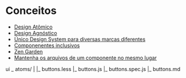 # Conceitos

- [Design Atômico](http://bradfrost.com/blog/post/atomic-web-design/)
- [Design Agnóstico](http://bradfrost.com/blog/post/managing-technology-agnostic-design-systems/)
- [Único Design System para diversas marcas diferentes](http://bradfrost.com/blog/post/creating-themeable-design-systems/)
- [Componenentes inclusivos](https://inclusive-components.design/)
- [Zen Garden](http://www.csszengarden.com/)
- [Mantenha os arquivos de um componente no mesmo lugar](https://medium.com/tableless/8-regras-simples-para-uma-arquitetura-css-robusta-e-escal%C3%A1vel-545c6dade170#ea98)


ui _ atoms/
    |
    |_ buttons.less
    |_ buttons.js
    |_ buttons.spec.js
    |_ buttons.md
